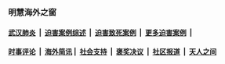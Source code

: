
### 明慧海外之窗

####  [武汉肺炎](indexes/365.md?t=04111200) &nbsp;|&nbsp;  [迫害案例综述](indexes/328.md?t=04111200) &nbsp;|&nbsp; [迫害致死案例](indexes/277.md?t=04111200)  &nbsp;|&nbsp; [更多迫害案例](indexes/81.md?t=04111200)  &nbsp;|&nbsp; 
####  [时事评论](indexes/19.md?t=04111200) &nbsp;|&nbsp; [海外简讯](indexes/245.md?t=04111200)&nbsp;|&nbsp;  [社会支持](indexes/140.md?t=04111200) &nbsp;|&nbsp; [褒奖决议](indexes/282.md?t=04111200) &nbsp;|&nbsp; [社区报道](indexes/91.md?t=04111200)  &nbsp;|&nbsp; [天人之间](indexes/78.md?t=04111200) 


